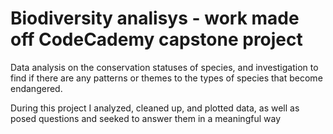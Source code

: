 # Biodiversity analisys - work made off CodeCademy capstone project

Data analysis on the conservation statuses of species, and investigation to find if there are any patterns or themes to the types of species that become endangered. 

During this project I analyzed, cleaned up, and plotted data, as well as posed questions and seeked to answer them in a meaningful way
